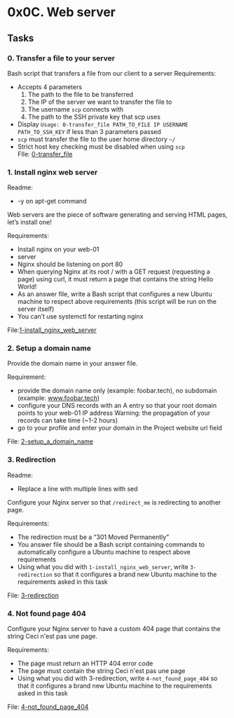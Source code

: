 
# 0x0C. Web server

## Tasks

### 0. Transfer a file to your server

Bash script that transfers a file from our client to a server
Requirements:
  * Accepts 4 parameters
    1. The path to the file to be transferred
    2. The IP of the server we want to transfer the file to
    3. The username `scp` connects with
    4. The path to the SSH private key that scp uses
  * Display `Usage: 0-transfer_file PATH_TO_FILE IP USERNAME PATH_TO_SSH_KEY` if less than 3 parameters passed
  * `scp` must transfer the file to the user home directory `~/`
  * Strict host key checking must be disabled when using `scp` </br>
FIle: [0-transfer\_file](0-transfer_file)

### 1. Install nginx web server

Readme:

  * -y on apt-get command </br>

Web servers are the piece of software generating and serving HTML pages, let’s install one!

Requirements:

  * Install nginx on your web-01
  * server
  * Nginx should be listening on port 80
  * When querying Nginx at its root / with a GET request (requesting a page) using curl, it must return a page that contains the string Hello World!
  * As an answer file, write a Bash script that configures a new Ubuntu machine to respect above requirements (this script will be run on the server itself)
  * You can’t use systemctl for restarting nginx </br>

File:[1-install\_nginx\_web\_server](1-install_nginx_web_server)


### 2. Setup a domain name

Provide the domain name in your answer file.

Requirement:

  * provide the domain name only (example: foobar.tech), no subdomain (example: www.foobar.tech)
  * configure your DNS records with an A entry so that your root domain points to your web-01 IP address Warning: the propagation of your records can take time (~1-2 hours)
  * go to your profile and enter your domain in the Project website url field </br>

File: [2-setup\_a\_domain\_name](2-setup_a_domain_name)

### 3. Redirection

Readme:

  * Replace a line with multiple lines with sed </br>

Configure your Nginx server so that `/redirect_me` is redirecting to another page.

Requirements:

  * The redirection must be a “301 Moved Permanently”
  * You answer file should be a Bash script containing commands to automatically configure a Ubuntu machine to respect above requirements
  * Using what you did with `1-install_nginx_web_server`, write `3-redirection` so that it configures a brand new Ubuntu machine to the requirements asked in this task </br>

File: [3-redirection](3-redirection)

### 4. Not found page 404

Configure your Nginx server to have a custom 404 page that contains the string Ceci n'est pas une page.

Requirements:

  * The page must return an HTTP 404 error code
  * The page must contain the string Ceci n'est pas une page
  * Using what you did with 3-redirection, write `4-not_found_page_404` so that it configures a brand new Ubuntu machine to the requirements asked in this task

File: [4-not\_found\_page\_404](4-not_found_page_404)
